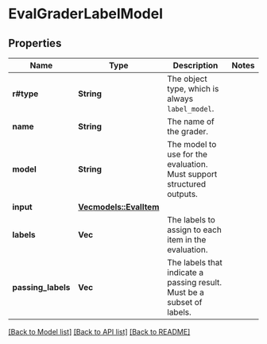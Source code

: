 # EvalGraderLabelModel

## Properties

Name | Type | Description | Notes
------------ | ------------- | ------------- | -------------
**r#type** | **String** | The object type, which is always `label_model`. | 
**name** | **String** | The name of the grader. | 
**model** | **String** | The model to use for the evaluation. Must support structured outputs. | 
**input** | [**Vec<models::EvalItem>**](EvalItem.md) |  | 
**labels** | **Vec<String>** | The labels to assign to each item in the evaluation. | 
**passing_labels** | **Vec<String>** | The labels that indicate a passing result. Must be a subset of labels. | 

[[Back to Model list]](../README.md#documentation-for-models) [[Back to API list]](../README.md#documentation-for-api-endpoints) [[Back to README]](../README.md)



